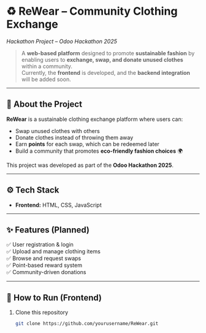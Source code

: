 # ♻️ ReWear – Community Clothing Exchange  
*Hackathon Project – Odoo Hackathon 2025*  

> A **web-based platform** designed to promote **sustainable fashion** by enabling users to **exchange, swap, and donate unused clothes** within a community.  
> Currently, the **frontend** is developed, and the **backend integration** will be added soon.  

---

## 📖 About the Project
**ReWear** is a sustainable clothing exchange platform where users can:  
- Swap unused clothes with others  
- Donate clothes instead of throwing them away  
- Earn **points** for each swap, which can be redeemed later  
- Build a community that promotes **eco-friendly fashion choices** 🌍  

This project was developed as part of the **Odoo Hackathon 2025**.  

---

## ⚙️ Tech Stack
- **Frontend:** HTML, CSS, JavaScript  

---

## ✨ Features (Planned)
✅ User registration & login  
✅ Upload and manage clothing items  
✅ Browse and request swaps  
✅ Point-based reward system  
✅ Community-driven donations  

---

## 🚀 How to Run (Frontend)
1. Clone this repository  
   ```bash
   git clone https://github.com/yourusername/ReWear.git
